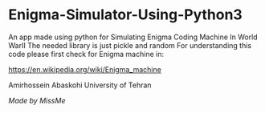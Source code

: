 # Enigma-Simulator-Using-Python3
An app made using python for Simulating Enigma Coding Machine In World WarII
The needed library is just pickle and random
For understanding this code please first check for Enigma machine in:

https://en.wikipedia.org/wiki/Enigma_machine

Amirhossein Abaskohi
University of Tehran

*Made by MissMe*
